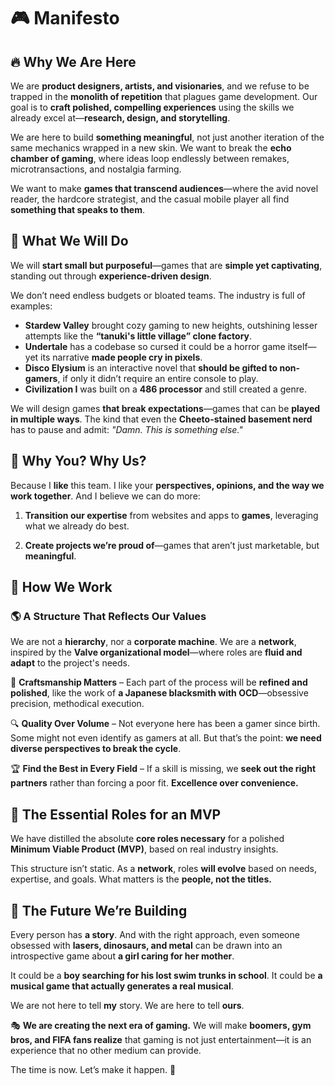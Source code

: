 # 🎮 Manifesto

## 🔥 **Why We Are Here**

We are **product designers, artists, and visionaries**, and we refuse to be trapped in the **monolith of repetition** that plagues game development. Our goal is to **craft polished, compelling experiences** using the skills we already excel at—**research, design, and storytelling**.

We are here to build **something meaningful**, not just another iteration of the same mechanics wrapped in a new skin. We want to break the **echo chamber of gaming**, where ideas loop endlessly between remakes, microtransactions, and nostalgia farming.

We want to make **games that transcend audiences**—where the avid novel reader, the hardcore strategist, and the casual mobile player all find **something that speaks to them**.


## 🚀 **What We Will Do**

We will **start small but purposeful**—games that are **simple yet captivating**, standing out through **experience-driven design**.

We don’t need endless budgets or bloated teams. The industry is full of examples:

- **Stardew Valley** brought cozy gaming to new heights, outshining lesser attempts like the **“tanuki's little village” clone factory**.
- **Undertale** has a codebase so cursed it could be a horror game itself—yet its narrative **made people cry in pixels**.
- **Disco Elysium** is an interactive novel that **should be gifted to non-gamers**, if only it didn’t require an entire console to play.
- **Civilization I** was built on a **486 processor** and still created a genre.

We will design games **that break expectations**—games that can be **played in multiple ways**. The kind that even the **Cheeto-stained basement nerd** has to pause and admit: *"Damn. This is something else."*



## 🤝 **Why You? Why Us?**

Because I **like** this team. I like your **perspectives, opinions, and the way we work together**. And I believe we can do more:

1. **Transition our expertise** from websites and apps to **games**, leveraging what we already do best.

2. **Create projects we’re proud of**—games that aren’t just marketable, but **meaningful**.



## 🔄 **How We Work**

### 🌎 A Structure That Reflects Our Values

We are not a **hierarchy**, nor a **corporate machine**. We are a **network**, inspired by the **Valve organizational model**—where roles are **fluid and adapt** to the project's needs.

🔧 **Craftsmanship Matters** – Each part of the process will be **refined and polished**, like the work of **a Japanese blacksmith with OCD**—obsessive precision, methodical execution.

🔍 **Quality Over Volume** – Not everyone here has been a gamer since birth. Some might not even identify as gamers at all. But that’s the point: **we need diverse perspectives to break the cycle**.

🏆 **Find the Best in Every Field** – If a skill is missing, we **seek out the right partners** rather than forcing a poor fit. **Excellence over convenience.**



## 🔧 **The Essential Roles for an MVP**

We have distilled the absolute **core roles necessary** for a polished **Minimum Viable Product (MVP)**, based on real industry insights.

This structure isn’t static. As a **network**, roles **will evolve** based on needs, expertise, and goals. What matters is the **people, not the titles.**



## 🔮 **The Future We’re Building**

Every person has **a story**. And with the right approach, even someone obsessed with **lasers, dinosaurs, and metal** can be drawn into an introspective game about **a girl caring for her mother**.

It could be a **boy searching for his lost swim trunks in school**.
It could be **a musical game that actually generates a real musical**.

We are not here to tell **my** story.
We are here to tell **ours**.

🎭 **We are creating the next era of gaming.**
We will make **boomers, gym bros, and FIFA fans realize** that gaming is not just entertainment—it is an experience that no other medium can provide.

The time is now. Let’s make it happen. 🚀
